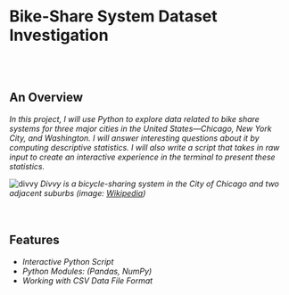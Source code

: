 # Bike-Share System Dataset Investigation
<br>
<br>

## An Overview
<i>In this project, I will use Python to explore data related to bike share systems for three major cities in the United States—Chicago, New York City, and Washington.
I will answer interesting questions about it by computing descriptive statistics. I will also write a script that takes in raw input to create an interactive experience in the terminal to present these statistics.</i>

![divvy](https://github.com/HaCkeMati314n/bikeshare-dataset-investigation/assets/94754426/a263c4e1-50e7-4397-ad5f-ce2a4b257776)
<i>Divvy is a bicycle-sharing system in the City of Chicago and two adjacent suburbs (image: [Wikipedia](https://en.wikipedia.org/wiki/Divvy))</i>
<br>
<br>
<br>

## Features
<i>

* Interactive Python Script
* Python Modules: (Pandas, NumPy)
* Working with CSV Data File Format
</i>
